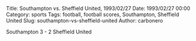 Title: Southampton vs. Sheffield United, 1993/02/27
Date: 1993/02/27 00:00
Category: sports
Tags: football, football scores, Southampton, Sheffield United
Slug: southampton-vs-sheffield-united
Author: carbonero


Southampton 3 - 2 Sheffield United
